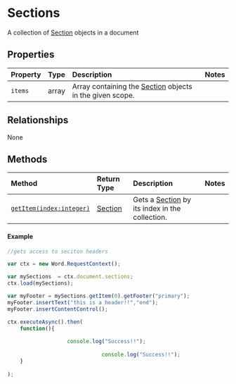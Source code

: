 # Sections
A collection of [Section](section.md) objects in a document

## Properties

| Property         | Type    |Description|Notes |
|:-----------------|:--------|:----------|:-----|
|`items`|  array |Array containing the [Section](section.md) objects in the given scope. ||


## Relationships
None  

## Methods


| Method     | Return Type    |Description|Notes  |
|:-----------------|:--------|:----------|:------|
|[`getItem(index:integer)`](#getitem)|[Section](section.md)   | Gets a [Section](section.md)  by its index in the collection. || 

#### Example
```js
//gets access to seciton headers

var ctx = new Word.RequestContext();

var mySections  = ctx.document.sections;
ctx.load(mySections);

var myFooter = mySections.getItem(0).getFooter("primary");
myFooter.insertText("this is a header!!","end");
myFooter.insertContentControl();

ctx.executeAsync().then(
	function(){
				   
				   console.log("Success!!");
			
                              console.log("Success!!");
	}
	
);


```



